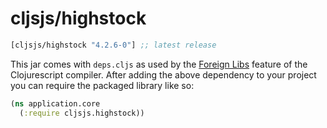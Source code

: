 # cljsjs/highstock

[](dependency)
```clojure
[cljsjs/highstock "4.2.6-0"] ;; latest release
```
[](/dependency)

This jar comes with `deps.cljs` as used by the [Foreign Libs][flibs] feature
of the Clojurescript compiler. After adding the above dependency to your project
you can require the packaged library like so:

```clojure
(ns application.core
  (:require cljsjs.highstock))
```

[flibs]: https://github.com/clojure/clojurescript/wiki/Packaging-Foreign-Dependencies
